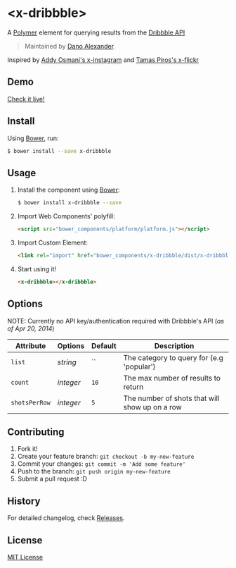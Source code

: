 # &lt;x-dribbble&gt;

A [Polymer](http://polymer-project.org) element for querying results from the [Dribbble API](https://dribbble.com/api)

> Maintained by [Dano Alexander](https://github.com/altruity).

Inspired by <a href="https://github.com/addyosmani/x-instagram/" target="_blank">Addy Osmani's x-instagram</a> and <a href="https://github.com/tamaspiros/x-flickr/" target="_blank">Tamas Piros's x-flickr</a>


## Demo

[Check it live!](http://webcomponents.github.io/x-dribbble)


## Install

Using [Bower](http://bower.io), run:

```bash
$ bower install --save x-dribbble
```


## Usage

1. Install the component using [Bower](http://bower.io/):

    ```sh
    $ bower install x-dribbble --save
    ```

2. Import Web Components' polyfill:

    ```html
    <script src="bower_components/platform/platform.js"></script>
    ```

3. Import Custom Element:

    ```html
    <link rel="import" href="bower_components/x-dribbble/dist/x-dribbble.html">
    ```

4. Start using it!

    ```html
    <x-dribbble></x-dribbble>
    ```


## Options

NOTE: Currently no API key/authentication required with Dribbble's API (_as of Apr 20, 2014_)

Attribute      | Options         | Default          | Description
---            | ---             | ---              | ---
`list`         | *string*        | ``               | The category to query for (e.g 'popular')
`count`        | *integer*       | `10`             | The max number of results to return
`shotsPerRow`  | *integer*       | `5`              | The number of shots that will show up on a row


## Contributing

1. Fork it!
2. Create your feature branch: `git checkout -b my-new-feature`
3. Commit your changes: `git commit -m 'Add some feature'`
4. Push to the branch: `git push origin my-new-feature`
5. Submit a pull request :D


## History

For detailed changelog, check [Releases](https://github.com/webcomponents/x-dribbble/releases).


## License

[MIT License](http://opensource.org/licenses/MIT)
